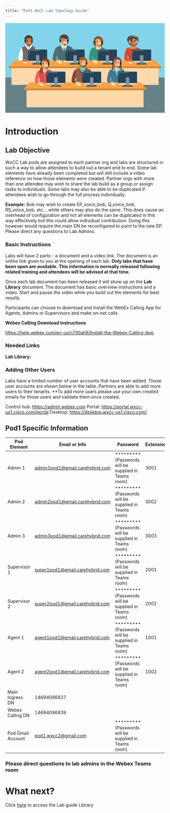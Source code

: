 ```yaml
---
title: "Pod1 WxCC Lab Topology Guide"
---
```


![description](images/webexcclab.jpg)

# Introduction

## Lab Objective

WxCC Lab pods are assigned to each partner org and labs are structured in such a way to allow attendees to build out a tenant end to end.  Some lab elements have already been completed but will still include a video reference on how those elements were created.  Partner orgs with more than one attendee may wish to share the lab build as a group or assign tasks to individuals.  Some labs may also be able to be duplicated if attendees wish to go through the full process individually.

**Example:**
Bob may wish to create EP_voice_bob, Q_voice_bob, RS_voice_bob, etc... while others may also do the same.  This does cause an overhead of configuration and not all elements can be duplicated in this way effectively but this could allow individual contribution.  Doing this however would require the main DN be reconfigured to point to the new EP. Please direct any questions to Lab Admins.

### Basic Instructions

Labs will have 2 parts - a document and a video link.  The document is an online link given to you at the opening of each lab.  **Only labs that have been open are available.  This information is normally released following related training and attendees will be advised at that time.**

Once each lab document has been released it will show up on the **Lab Library** document.  The document has basic overview instructions and a video.  Start and pause the video while you build out the elements for best results.

Participants can choose to download and install the WebEx Calling App for Agents, Admins or Supervisors and make on-net calls.

**Webex Calling Download instructions**

https://help.webex.com/en-us/n730ah9/Install-the-Webex-Calling-App

### Needed Links 
**Lab Library:**  

### Adding Other Users
Labs have a limited number of user accounts that have been added.  Those user accounts are shown below in the table.  Partners are able to add more users to their tenants.
**To add more users please use your own created emails for those users and validate them once created.
 

Control hub: https://admin.webex.com
Portal: https://portal.wxcc-us1.cisco.com/portal
Desktop: https://desktop.wxcc-us1.cisco.com/

## Pod1 Specific Information

| Pod Element        | Email or Info                   | Password  | Extension |
|--------------------|---------------------------------|-----------|-----------|
| Admin 1            | admin1pod1@email.carehybrid.com | ********* (Passwords will be supplied in Teams room) | 3001      |
| Admin 2            | admin2pod1@email.carehybrid.com | ********* (Passwords will be supplied in Teams room) | 3002      |
| Admin 3            | admin3pod1@email.carehybrid.com | ********* (Passwords will be supplied in Teams room) | 3003      |
| Supervisor 1       | super1pod1@email.carehybrid.com | ********* (Passwords will be supplied in Teams room) | 2001      |
| Supervisor 2       | super2pod1@email.carehybrid.com | ********* (Passwords will be supplied in Teams room) | 2002      |
| Agent 1            | agent1pod1@email.carehybrid.com | ********* (Passwords will be supplied in Teams room) | 1001      |
| Agent 2            | agent2pod1@email.carehybrid.com | ********* (Passwords will be supplied in Teams room) | 1002      |
| Main Ingress DN | 14694096837                     |           |           |
| Webex Calling DN | 14694096839                     |           |           |
| Pod Gmail Account  | pod1.wxcc2@gmail.com            | ********* (Passwords will be supplied in Teams room) |           |

### Please direct questions to lab admins in the Webex Teams room

# What next?
Click [here](LabLibrary) to access the Lab guide Library

